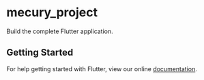 # mecury_project

Build the complete Flutter application.

## Getting Started

For help getting started with Flutter, view our online
[documentation](https://flutter.io/).
